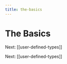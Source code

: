 ```yaml
---
title: the-basics
---
```




# The Basics

Next: [[user-defined-types]]

Next: [[user-defined-types]]
